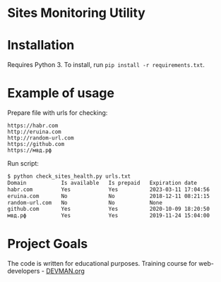 # Sites Monitoring Utility

# Installation

Requires Python 3. To install, run `pip install -r requirements.txt`.

# Example of usage

Prepare file with urls for checking:

```
https://habr.com
http://eruina.com
http://random-url.com
https://github.com
https://мвд.рф
```

Run script:

```bash
$ python check_sites_health.py urls.txt
Domain           Is available   Is prepaid   Expiration date
habr.com         Yes            Yes          2023-03-11 17:04:56
eruina.com       No             No           2018-12-11 08:21:15
random-url.com   No             No           None
github.com       Yes            Yes          2020-10-09 18:20:50
мвд.рф           Yes            Yes          2019-11-24 15:04:00
```

# Project Goals

The code is written for educational purposes. Training course for web-developers - [DEVMAN.org](https://devman.org)
